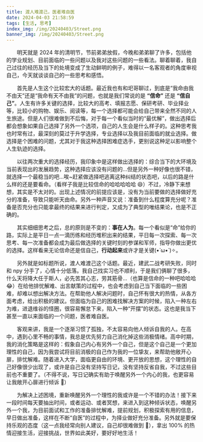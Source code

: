 ```yaml
---
title: 渡人难渡己，医者难自医
date: 2024-04-03 21:58:59
tags: [生活, 思考]
index_img: /img/20240403/Street.png
banner_img: /img/20240403/Street.png
---
```


&emsp;&emsp;明天就是 2024 年的清明节，节前弟弟放假，今晚和弟弟聊了许多，包括他的学业规划、目前面临的一些问题以及我对这些问题的一些看法。聊着聊着，我自己过往的经历及当下的处境变成了生动鲜明的例子，难得以一名客观者的角度审视自己，今天就谈谈自己的一些思考和感悟。

&emsp;&emsp;首先是人生这个比较宏大的话题。最近我也有和圯哥聊过，到底是“我命由我不由天”还是“我命有天不由我”的问题，也就是我们常说的是 **“信命”** 还是 **“信自己”**。人生有许多关键的选择，比较大的高考、填报志愿、保研考研、毕业择业等，比较小的购物、娱乐、阅读等，每一个选择都可能会给自己带来全然不同的人生旅途。但是人们很难做到不后悔，对于每一个看似当时的“最优解”，做出选择后都会想象如果自己选择了另外一个选项，自己的人生会是什么样子的。这种思考我也时常有过，最深刻的莫过于升学选择，专业选择以及我目前面临的就业选择。做选择是个困难的问题，尤其对于我这种选择困难症选手，更别说这种足以影响整个人生轨迹的选择。

&emsp;&emsp;以往两次重大的选择经历，我印象中是这样做出选择的：综合当下的大环境及当前表现出的发展趋势，这种选择应该没有问题的...但是另外一种好像也很不错，就选择一个最稳当的吧...唉~赶紧做选择吧逃离这种纠结的状态吧，以后的路是什么样的还是要看命。（看样子我是比较信命的哈哈哈哈哈 😄）不过，冷静下来想想，其实是不太对的。出现上述情况的前提应该是，没有为当前要做的选择做好充分的准备，导致只能听天由命。另外一种声音又说：准备到什么程度算充分呢？准备是否充分也只能拿最终的结果来进行判定，又成为了典型的唯结果论，也是不正确的。

&emsp;&emsp;其实细细思考之后，总的原则是不变的：**事在人为**。每一个看似是“命”给你的路，实际上是平日一点一滴历练和经历堆积出来的结果，平日每一次探索、每一次思考、每一次准备都会成为最后做选择的关键时刻的参谋和军师，指导你做出更优的选择。这样看来无论信命还是信自己，**行动起来**或许才是关键(•̀ ω•́ )✧。

&emsp;&emsp;另外就是如标题所说，渡人难渡己这个话题。最近，建武二战考研失败，同时和 npy 分手了，心情十分低落。我自己找实习也不顺利，于是我们俩聊了很多，什么天将降大任于斯人，必先苦其心志，劳其筋骨...（也算是信命的一种吧哈哈哈 😂）在给他排忧解难、出言献策的过程中，也会考虑到自己当下面临的一些困难，却难以想出解决方法。在帮助他人解决问题时，自己怀有很大的热情，从各方面考虑，给出积极的建议。但面临为自己的困难找解决方案的时候，陷入一种左右为难，进退维谷的怪圈，很容易懈怠下来，陷入一种“开摆”的状态。这也是我当下甚至一直以来面临的一个问题，医者难自医。

&emsp;&emsp;客观来讲，我是一个逐渐习惯了孤独，不太容易向他人倾诉自我的人。在高中，遇到心里不畅的事情，我总是优先努力自己消化掉这些消极情绪。高中时期，我的消化策略是这样的：假象自己内心有另外一个自己，但是这个自己是一个更加理性的自己，因为我尝试将目前消极的自己作为我的一位挚友，来帮助他敞开心扉，排忧解难。随着进入大学，面临更自由的环境、更开放的思想，这个理性的自己好像很少出现了，或许是自己没有坚持写日记，没有坚持反省自我，不过这些目前也不重要了。（不得不说，写日记确实有助于唤醒另外一个内心的我，也更容易让我敞开心扉进行倾诉 🐷）

&emsp;&emsp;为解决上述困境，重新唤醒另外一个理性的我或许是一个不错的办法！接下来一段时间每天要抽出时间，或者运动、或者冥想，来进入到这种倾诉状态，唤醒另外一个我，为目前面试和工作的准备排忧解难，提前规划，积极探索有用的信息，早日做出准备，这样在不断“自医”的过程中，为择业做好充分准备。另外就是要保持乐观的态度（这一点我经常向别人建议，自己却很难做到 🥹），拿出 100% 的热情迎接生活，迎接挑战，世界如此美好，要好好地生活！
